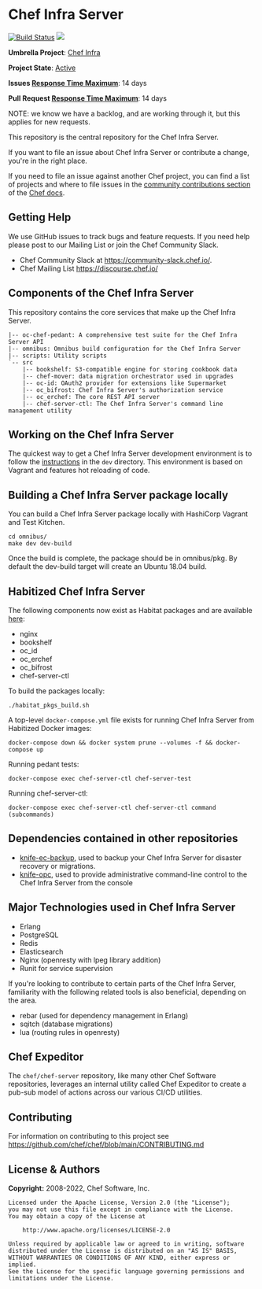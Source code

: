 # Chef Infra Server

[![Build Status](https://badge.buildkite.com/ccdefb69f938db51cb23f092e54030aa41608e6472cfe4aa7e.svg)](https://buildkite.com/chef/chef-chef-server-main-omnibus-adhoc)
[![](https://img.shields.io/badge/Release%20Policy-Cadence%20Release-brightgreen.svg)](https://github.com/chef/chef-server/blob/main/dev-docs/release_cadence.md)

**Umbrella Project**: [Chef Infra](https://github.com/chef/chef-oss-practices/blob/main/projects/chef-infra-server.md)

**Project State**: [Active](https://github.com/chef/chef-oss-practices/blob/main/repo-management/repo-states.md#active)

**Issues [Response Time Maximum](https://github.com/chef/chef-oss-practices/blob/main/repo-management/repo-states.md)**: 14 days

**Pull Request [Response Time Maximum](https://github.com/chef/chef-oss-practices/blob/main/repo-management/repo-states.md)**: 14 days

NOTE: we know we have a backlog, and are working through it, but this applies for new requests.

This repository is the central repository for the Chef Infra Server.

If you want to file an issue about Chef Infra Server or contribute a change, you're in the right place.

If you need to file an issue against another Chef project, you can find a list of projects and where to file issues in the [community contributions section](https://docs.chef.io/community_contributions/#issues-and-bug-reports) of the [Chef docs](https://docs.chef.io).

## Getting Help

We use GitHub issues to track bugs and feature requests. If you need help please post to our Mailing List or join the Chef Community Slack.

* Chef Community Slack at https://community-slack.chef.io/.
* Chef Mailing List https://discourse.chef.io/

## Components of the Chef Infra Server

This repository contains the core services that make up the Chef Infra Server.

```
|-- oc-chef-pedant: A comprehensive test suite for the Chef Infra Server API
|-- omnibus: Omnibus build configuration for the Chef Infra Server
|-- scripts: Utility scripts
`-- src
    |-- bookshelf: S3-compatible engine for storing cookbook data
    |-- chef-mover: data migration orchestrator used in upgrades
    |-- oc-id: OAuth2 provider for extensions like Supermarket
    |-- oc_bifrost: Chef Infra Server's authorization service
    |-- oc_erchef: The core REST API server
    |-- chef-server-ctl: The Chef Infra Server's command line management utility
```

## Working on the Chef Infra Server

The quickest way to get a Chef Infra Server development environment is to
follow the [instructions](https://github.com/chef/chef-server/blob/main/dev/README.md) in the `dev` directory.
This environment is based on Vagrant and features hot reloading of code.

## Building a Chef Infra Server package locally

You can build a Chef Infra Server package locally with HashiCorp Vagrant and Test Kitchen.

```shell
cd omnibus/
make dev dev-build
```

Once the build is complete, the package should be in omnibus/pkg. By default the dev-build target will create an Ubuntu 18.04 build.

## Habitized Chef Infra Server

The following components now exist as Habitat packages and are available [here](https://bldr.habitat.sh/#/origins/chef-server/packages):

* nginx
* bookshelf
* oc_id
* oc_erchef
* oc_bifrost
* chef-server-ctl

To build the packages locally:

```shell
./habitat_pkgs_build.sh
```

A top-level `docker-compose.yml` file exists for running Chef Infra Server from Habitized Docker images:

```shell
docker-compose down && docker system prune --volumes -f && docker-compose up
```

Running pedant tests:

```shell
docker-compose exec chef-server-ctl chef-server-test
```

Running chef-server-ctl:

```shell
docker-compose exec chef-server-ctl chef-server-ctl command (subcommands)
```

## Dependencies contained in other repositories

* [knife-ec-backup](https://www.github.com/chef/knife-ec-backup), used to backup your Chef Infra Server for disaster recovery or migrations.
* [knife-opc](https://www.github.com/chef/knife-opc), used to provide administrative command-line control to the Chef Infra Server from the console

## Major Technologies used in Chef Infra Server

* Erlang
* PostgreSQL
* Redis
* Elasticsearch
* Nginx (openresty with lpeg library addition)
* Runit for service supervision

If you're looking to contribute to certain parts of the Chef Infra Server, familiarity with the following related tools is also beneficial, depending on the area.

* rebar (used for dependency management in Erlang)
* sqitch (database migrations)
* lua (routing rules in openresty)

## Chef Expeditor

The `chef/chef-server` repository, like many other Chef Software repositories, leverages an internal utility called Chef Expeditor to create a pub-sub model of actions across our various CI/CD utilities.

## Contributing

For information on contributing to this project see <https://github.com/chef/chef/blob/main/CONTRIBUTING.md>

## License & Authors

**Copyright:** 2008-2022, Chef Software, Inc.

```text
Licensed under the Apache License, Version 2.0 (the "License");
you may not use this file except in compliance with the License.
You may obtain a copy of the License at

    http://www.apache.org/licenses/LICENSE-2.0

Unless required by applicable law or agreed to in writing, software
distributed under the License is distributed on an "AS IS" BASIS,
WITHOUT WARRANTIES OR CONDITIONS OF ANY KIND, either express or implied.
See the License for the specific language governing permissions and
limitations under the License.
```
